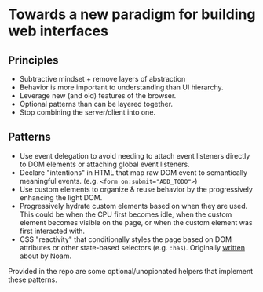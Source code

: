 # Towards a new paradigm for building web interfaces

## Principles

- Subtractive mindset + remove layers of abstraction
- Behavior is more important to understanding than UI hierarchy.
- Leverage new (and old) features of the browser.
- Optional patterns than can be layered together.
- Stop combining the server/client into one.

## Patterns

- Use event delegation to avoid needing to attach event listeners directly to DOM elements or attaching global event listeners.
- Declare "intentions" in HTML that map raw DOM event to semantically meaningful events. (e.g. `<form on:submit="ADD_TODO">`)
- Use custom elements to organize & reuse behavior by the progressively enhancing the light DOM.
- Progressively hydrate custom elements based on when they are used. This could be when the CPU first becomes idle, when the custom element becomes visible on the page, or when the custom element was first interacted with.
- CSS "reactivity" that conditionally styles the page based on DOM attributes or other state-based selectors (e.g. `:has`). Originally [written](https://calendar.perfplanet.com/2022/an-html-first-mental-model/) about by Noam.

Provided in the repo are some optional/unopionated helpers that implement these patterns.
